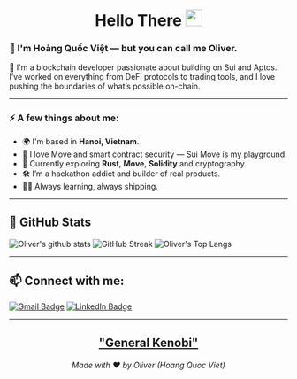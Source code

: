 <h1 align="center">Hello There <img src="https://github.com/souvikguria98/souvikguria98/blob/master/Hi.gif" width="30"> </h1>

### 👋 I'm Hoàng Quốc Việt — but you can call me **Oliver**.

🚀 I'm a blockchain developer passionate about building on Sui and Aptos. I’ve worked on everything from DeFi protocols to trading tools, and I love pushing the boundaries of what’s possible on-chain.

---

### ⚡ A few things about me:
- 🌍 I'm based in **Hanoi, Vietnam**.
- 🧠 I love Move and smart contract security — Sui Move is my playground.
- 🔧 Currently exploring **Rust**, **Move**, **Solidity** and cryptography.
- 🛠️ I’m a hackathon addict and builder of real products.
- 🧑‍💻 Always learning, always shipping.

---

## 🚀 GitHub Stats
![Oliver's github stats](https://github-readme-stats.vercel.app/api?username=hoangquocvietuet&show_icons=true&theme=tokyonight)
<img src="https://github-readme-streak-stats.herokuapp.com/?user=hoangquocvietuet&theme=tokyonight" alt="GitHub Streak" />
![Oliver's Top Langs](https://github-readme-stats.vercel.app/api/top-langs/?username=hoangquocvietuet&theme=tokyonight&layout=compact)

---

## 📫 Connect with me:
[![Gmail Badge](https://img.shields.io/badge/-hoangquocvietuet@gmail.com-blue?style=flat&logo=Gmail&logoColor=white)](mailto:hoangquocvietuet@gmail.com)
[![LinkedIn Badge](https://img.shields.io/badge/-hoangquocvietuet-blue?style=flat&logo=Linkedin&logoColor=white)](https://www.linkedin.com/in/hoang-quoc-viet-463b06244/)

---

<h2 align="center"><a href="https://youtu.be/frszEJb0aOo?t=4">"General Kenobi"</a></h2>
<h6 align="center">Made with ❤️ by Oliver (Hoang Quoc Viet)</h6>
